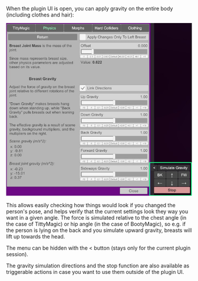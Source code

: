 When the plugin UI is open, you can apply gravity on the entire body (including clothes and hair):

![1_1_gravity_simulation_ui.jpg](/assets/screens/naturalis/1_1_gravity_simulation_ui.jpg)

This allows easily checking how things would look if you changed the person's pose, and helps verify that the current settings look they way you want in a given angle. The force is simulated relative to the chest angle (in the case of TittyMagic) or hip angle (in the case of BootyMagic), so e.g. if the person is lying on the back and you simulate upward gravity, breasts will lift up towards the head.

The menu can be hidden with the < button (stays only for the current plugin session).

The gravity simulation directions and the stop function are also available as triggerable actions in case you want to use them outside of the plugin UI.
